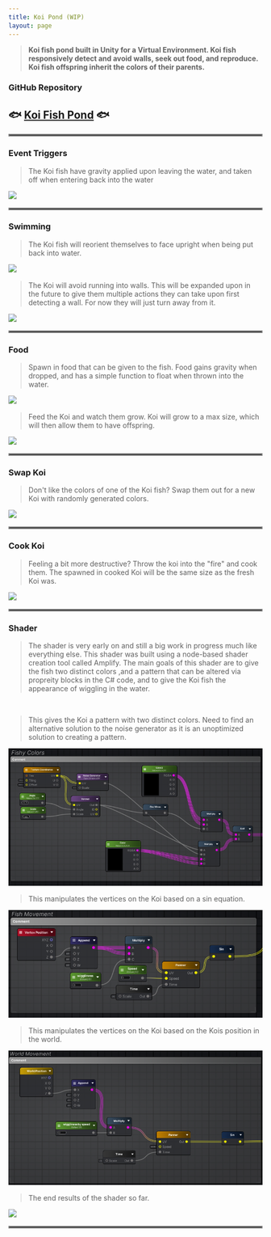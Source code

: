 ```yaml
---
title: Koi Pond (WIP)
layout: page
---
```


> **Koi fish pond built in Unity for a Virtual Environment. Koi fish
    responsively detect and avoid walls, seek out food, and reproduce. Koi fish
    offspring inherit the colors of their parents.**

>
### GitHub Repository 
>
## <b>🐟 <a href="https://github.com/JasonPKnoll/koi_pond">Koi Fish Pond</a> 🐟</b>
<hr style="border:2px solid grey">

### Event Triggers
> The Koi fish have gravity applied upon leaving the water, and taken off when entering back into the water

<img src="/assets/images/koi_pond/koi_yeet.gif">
<hr style="border:2px solid grey">

### Swimming
> The Koi fish will reorient themselves to face upright when being put back into water.

<img src="/assets/images/koi_pond/koi_repo.gif">

> The Koi will avoid running into walls. This will be expanded upon in the future to give them multiple actions they can take upon first detecting a wall. For now they will just turn away from it. 

<img src="/assets/images/koi_pond/koi_avoid.gif">
<hr style="border:2px solid grey">

### Food
> Spawn in food that can be given to the fish. Food gains gravity when dropped, and has a simple function to float when thrown into the water.

<img src="/assets/images/koi_pond/koi_food.gif">

> Feed the Koi and watch them grow. Koi will grow to a max size, which will then allow them to have offspring.

<img src="/assets/images/koi_pond/koi_feed.gif">
<hr style="border:2px solid grey">

### Swap Koi
> Don't like the colors of one of the Koi fish? Swap them out for a new Koi with randomly generated colors.

<img src="/assets/images/koi_pond/koi_swap.gif">
<hr style="border:2px solid grey">

### Cook Koi
> Feeling a bit more destructive? Throw the koi into the "fire" and cook them. The spawned in cooked Koi will be the same size as the fresh Koi was. 

<img src="/assets/images/koi_pond/koi_cook.gif">
<hr style="border:2px solid grey">

### Shader
> The shader is very early on and still a big work in progress much like everything else. This shader was built using a node-based shader creation tool called Amplify. The main goals of this shader are to give the fish two distinct colors ,and a pattern that can be altered via propreity blocks in the C# code, and to give the Koi fish the appearance of wiggling in the water. 

<br>

> This gives the Koi a pattern with two distinct colors. Need to find an alternative solution to the noise generator as it is an unoptimized solution to creating a pattern.
> 
<img src="/assets/images/koi_pond/shader_fish_texture.png">

> This manipulates the vertices on the Koi based on a sin equation.
> 
<img src="/assets/images/koi_pond/shader_fish_movement.png">

> This manipulates the vertices on the Koi based on the Kois position in the world.
> 
<img src="/assets/images/koi_pond/shader_fish_movement_2.png">

> The end results of the shader so far.
>
<img src="/assets/images/koi_pond/koi_shader.gif">

<hr style="border:2px solid grey">